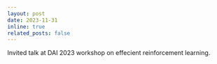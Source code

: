 ```yaml
---
layout: post
date: 2023-11-31
inline: true
related_posts: false
---
```


Invited talk at DAI 2023 workshop on effecient reinforcement learning.
